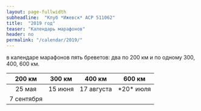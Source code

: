 ```yaml
---
layout: page-fullwidth
subheadline:  "Клуб *Ижевск* ACP 511062"
title:  "2019 год"
teaser: "Календарь марафонов"
header: no
permalink: "/calendar/2019/"
---
```



в календаре марафонов пять бреветов: два по 200 км и по одному 300, 400, 600 км.

<table>
<thead>
<tr class="header">
<th align="center"> 200 км</th>
<th align="center"> 300 км</th>
<th align="center"> 400 км</th>
<th align="center"> 600 км</th>
</tr>
</thead>
<tbody>
<tr>
<td markdown="span" align="center">25 мая</td>
<td markdown="span" align="center">15 июня</td>
<td markdown="span" align="center">17 августа</td>
<td markdown="span" align="center">*20* июля</td>
</tr>
<tr>
<td markdown="span" align="center">7 сентября</td>
<td markdown="span"> </td>
<td markdown="span"> </td>
<td markdown="span"> </td>
</tr>
</tbody>
</table>
